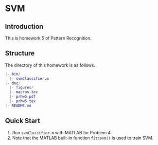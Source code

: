 <!-- Author: Jingxuan Yang -->
<!-- E-mail: yangjx20@mails.tsinghua.edu.cn -->

# SVM

## Introduction

This is homework 5 of Pattern Recognition.

## Structure

The directory of this homework is as follows.

```matlab
|- bin/
  |- svmClassifier.m
|- doc/
  |- figures/
  |- macros.tex
  |- prhw5.pdf
  |- prhw5.tex
|- README.md
```

## Quick Start

1. Run `svmClassifier.m` with MATLAB for Problem 4.
2. Note that the MATLAB built-in function `fitcsvm()` is used to train SVM.
